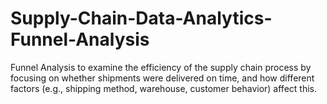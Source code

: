 # Supply-Chain-Data-Analytics-Funnel-Analysis
Funnel Analysis to examine the efficiency of the supply chain process by focusing on whether shipments were delivered on time, and how different factors (e.g., shipping method, warehouse, customer behavior) affect this. 
